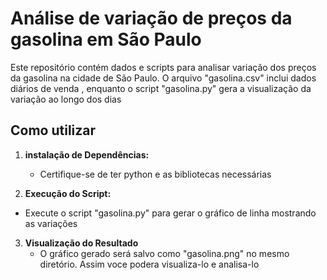# Análise de variação de preços da gasolina em São Paulo

Este repositório contém dados e scripts para analisar variação dos preços da gasolina na cidade de São Paulo. O arquivo "gasolina.csv" inclui dados diários de venda , enquanto o script "gasolina.py" gera a visualização da variação ao longo dos dias 


## Como utilizar

1. **instalação de Dependências:**
   - Certifique-se de ter python e as bibliotecas necessárias

2. **Execução do Script:**
  - Execute o script "gasolina.py" para gerar o gráfico de linha mostrando as variações 

3. **Visualização do Resultado**
   - O gráfico gerado será salvo como "gasolina.png" no mesmo diretório. Assim voce podera visualiza-lo e analisa-lo
